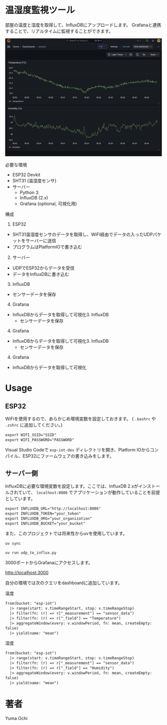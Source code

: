 # 温湿度監視ツール

部屋の温度と湿度を取得して、InfluxDBにアップロードします。
Grafanaと連携することで、リアルタイムに監視することができます。

![](img/grafana.png)

必要な環境

- ESP32 Devkit
- SHT31 (温湿度センサ)
- サーバー
  - Python 3
  - InfluxDB (2.x)
  - Grafana (optional, 可視化用)
 

構成

1. ESP32
  - SHT31温湿度センサのデータを取得し、WiFi経由でデータの入ったUDPパケットをサーバーに送信
  - プログラムはPlatformIOで書き込む
2. サーバー
  - UDPでESP32からデータを受信
  - データをInfluxDBに書き込む
3. InfluxDB
  - センサーデータを保存
4. Grafana
  - InfluxDBからデータを取得して可視化3. InfluxDB
    - センサーデータを保存
4. Grafana
  - InfluxDBからデータを取得して可視化3. InfluxDB
    - センサーデータを保存
4. Grafana
  - InfluxDBからデータを取得して可視化

# Usage

## ESP32

WiFiを使用するので、あらかじめ環境変数を設定しておきます。 ( `.bashrc` や `.zshrc` に追加してください。)

```shell
export WIFI_SSID="SSID"
export WIFI_PASSWORD="PASSWORD"
```

Visual Studio Codeで `esp-iot-dev` ディレクトリを開き、Platform IOからコンパイル、ESP32にファームウェアの書き込みをします。


## サーバー側

InfluxDBに必要な環境変数を設定します。ここでは、InfluxDB 2.xがインストールされていて、 `localhost:8086` でアプリケーションが動作していることを前提としています。

```shell
export INFLUXDB_URL="http://localhost:8086"
export INFLUXDB_TOKEN="your_token"
export INFLUXDB_ORG="your_organization"
export INFLUXDB_BUCKET="your_bucket"
```

また、このプロジェクトでは将来性からuvを使用しています。

```shell
uv sync
```

```
uv run udp_to_influx.py
```


3000ポートからGrafanaにアクセスします。

[http://localhost:3000](http://localhost:3000)


自分の環境では次のクエリをdashboardに追加しています。

温度

```flux
from(bucket: "esp-iot")
  |> range(start: v.timeRangeStart, stop: v.timeRangeStop)
  |> filter(fn: (r) => r["_measurement"] == "sensor_data")
  |> filter(fn: (r) => r["_field"] == "Temperature")
  |> aggregateWindow(every: v.windowPeriod, fn: mean, createEmpty: false)
  |> yield(name: "mean")
```

湿度

```flux
from(bucket: "esp-iot")
  |> range(start: v.timeRangeStart, stop: v.timeRangeStop)
  |> filter(fn: (r) => r["_measurement"] == "sensor_data")
  |> filter(fn: (r) => r["_field"] == "Humidity")
  |> aggregateWindow(every: v.windowPeriod, fn: mean, createEmpty: false)
  |> yield(name: "mean")
```


# 著者

Yuma Ochi
